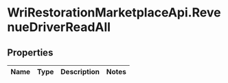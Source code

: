 # WriRestorationMarketplaceApi.RevenueDriverReadAll

## Properties
Name | Type | Description | Notes
------------ | ------------- | ------------- | -------------


